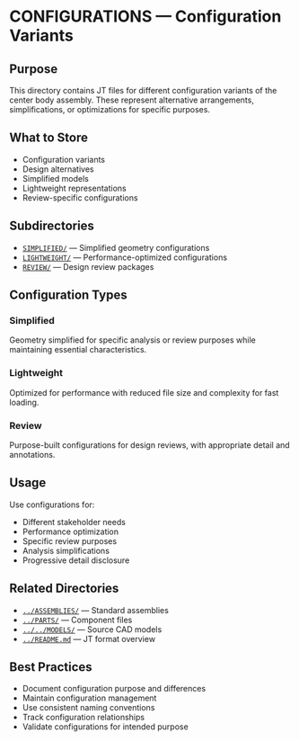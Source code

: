# CONFIGURATIONS — Configuration Variants

## Purpose

This directory contains JT files for different configuration variants of the center body assembly. These represent alternative arrangements, simplifications, or optimizations for specific purposes.

## What to Store

- Configuration variants
- Design alternatives
- Simplified models
- Lightweight representations
- Review-specific configurations

## Subdirectories

- [`SIMPLIFIED/`](./SIMPLIFIED/) — Simplified geometry configurations
- [`LIGHTWEIGHT/`](./LIGHTWEIGHT/) — Performance-optimized configurations
- [`REVIEW/`](./REVIEW/) — Design review packages

## Configuration Types

### Simplified
Geometry simplified for specific analysis or review purposes while maintaining essential characteristics.

### Lightweight
Optimized for performance with reduced file size and complexity for fast loading.

### Review
Purpose-built configurations for design reviews, with appropriate detail and annotations.

## Usage

Use configurations for:
- Different stakeholder needs
- Performance optimization
- Specific review purposes
- Analysis simplifications
- Progressive detail disclosure

## Related Directories

- [`../ASSEMBLIES/`](../ASSEMBLIES/) — Standard assemblies
- [`../PARTS/`](../PARTS/) — Component files
- [`../../MODELS/`](../../MODELS/) — Source CAD models
- [`../README.md`](../README.md) — JT format overview

## Best Practices

- Document configuration purpose and differences
- Maintain configuration management
- Use consistent naming conventions
- Track configuration relationships
- Validate configurations for intended purpose
